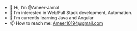 - 👋 Hi, I’m @Ameer-Jamal
- 👀 I’m interested in Web/Full Stack development, Automation.
- 🌱 I’m currently learning Java and Angular
- 📫 How to reach me: Ameer10194@gmail.com

<!---
Ameer-Jamal/Ameer-Jamal is a ✨ special ✨ repository because its `README.md` (this file) appears on your GitHub profile.
You can click the Preview link to take a look at your changes.
--->

